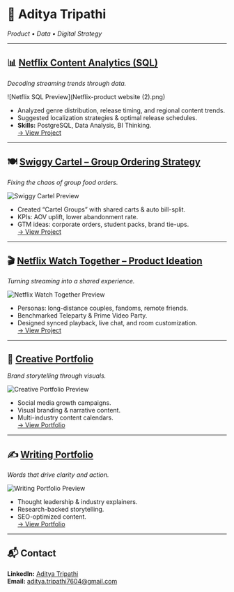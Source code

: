 # 🌟 Aditya Tripathi  
*Product • Data • Digital Strategy*

---

## 📊 [Netflix Content Analytics (SQL)](https://github.com/Aditya-Tripathi07/SQL_NETFLIX_PROJECT)  
*Decoding streaming trends through data.*  

![Netflix SQL Preview](Netflix-product website (2).png)  

- Analyzed genre distribution, release timing, and regional content trends.  
- Suggested localization strategies & optimal release schedules.  
- **Skills:** PostgreSQL, Data Analysis, BI Thinking.  
[→ View Project](https://github.com/Aditya-Tripathi07/SQL_NETFLIX_PROJECT)

---

## 🍽 [Swiggy Cartel – Group Ordering Strategy](https://swiggy-cartel-product.my.canva.site/)  
*Fixing the chaos of group food orders.*  

![Swiggy Cartel Preview](https://your-image-link.com/swiggy-cartel.png)  

- Created “Cartel Groups” with shared carts & auto bill-split.  
- KPIs: AOV uplift, lower abandonment rate.  
- GTM ideas: corporate orders, student packs, brand tie-ups.  
[→ View Project](https://swiggy-cartel-product.my.canva.site/)

---

## 🎬 [Netflix Watch Together – Product Ideation](https://swiggy-cartel-product.my.canva.site/netflix-product-website)  
*Turning streaming into a shared experience.*  

![Netflix Watch Together Preview](https://your-image-link.com/netflix-watch.png)  

- Personas: long-distance couples, fandoms, remote friends.  
- Benchmarked Teleparty & Prime Video Party.  
- Designed synced playback, live chat, and room customization.  
[→ View Project](https://swiggy-cartel-product.my.canva.site/netflix-product-website)

---

## 🎨 [Creative Portfolio](https://swiggy-cartel-product.my.canva.site/copy-of-creative-portfolio)  
*Brand storytelling through visuals.*  

![Creative Portfolio Preview](https://your-image-link.com/creative.png)  

- Social media growth campaigns.  
- Visual branding & narrative content.  
- Multi-industry content calendars.  
[→ View Portfolio](https://swiggy-cartel-product.my.canva.site/copy-of-creative-portfolio)

---

## ✍️ [Writing Portfolio](https://drive.google.com/drive/folders/1YUr8hiwiHnt2hLxDkeiAlNEKnIWstlnA)  
*Words that drive clarity and action.*  

![Writing Portfolio Preview](https://your-image-link.com/writing.png)  

- Thought leadership & industry explainers.  
- Research-backed storytelling.  
- SEO-optimized content.  
[→ View Portfolio](https://drive.google.com/drive/folders/1YUr8hiwiHnt2hLxDkeiAlNEKnIWstlnA)

---

## 📬 Contact  
**LinkedIn:** [Aditya Tripathi](https://www.linkedin.com/in/aditya7604/)  
**Email:** aditya.tripathi7604@gmail.com
